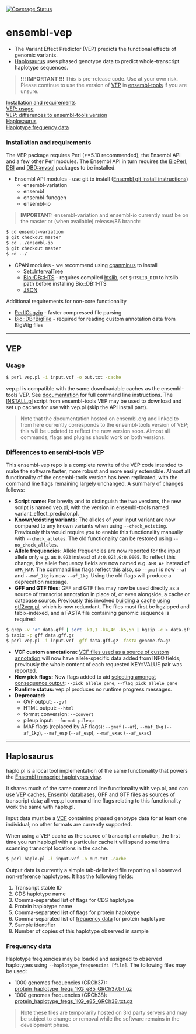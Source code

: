 [![Coverage Status](https://coveralls.io/repos/github/willmclaren/ensembl-vep/badge.svg?branch=master)](https://coveralls.io/github/willmclaren/ensembl-vep?branch=master)
# ensembl-vep
* The Variant Effect Predictor (VEP) predicts the functional effects of genomic variants.
* [Haplosaurus](#haplo) uses phased genotype data to predict whole-transcript haplotype sequences.

> **!!! IMPORTANT !!!** This is pre-release code. Use at your own risk. Please continue to use the version of [VEP](http://www.ensembl.org/vep) in [ensembl-tools](https://github.com/Ensembl/ensembl-tools/tree/release/85/scripts/variant_effect_predictor) if you are unsure.

[Installation and requirements](#install)  
[VEP: usage](#vepusage)  
[VEP: differences to ensembl-tools version](#vepdiffs)  
[Haplosaurus](#haplo)  
[Haplotype frequency data](#haplofreq)  

<a name="install"></a>

### Installation and requirements
The VEP package requires Perl (>=5.10 recommended), the Ensembl API and a few other Perl modules. The Ensembl API in turn requires the [BioPerl](https://github.com/bioperl/bioperl-live), [DBI](http://search.cpan.org/~timb/DBI/DBI.pm) and [DBD::mysql](http://search.cpan.org/~michielb/DBD-mysql-4.036/lib/DBD/mysql.pm) packages to be installed.
* Ensembl API modules - use git to install ([Ensembl git install instructions](http://www.ensembl.org/info/docs/api/api_git.html))
  * ensembl-variation
  * ensembl
  * ensembl-funcgen
  * ensembl-io

> **IMPORTANT:** ensembl-variation and ensembl-io currently must be on the master or (when available) release/86 branch:

```bash
$ cd ensembl-variation
$ git checkout master
$ cd ../ensembl-io
$ git checkout master
$ cd ../
```

* CPAN modules - we recommend using [cpanminus](http://search.cpan.org/~miyagawa/Menlo-1.9003/script/cpanm-menlo) to install
  * [Set::IntervalTree](http://search.cpan.org/~benbooth/Set-IntervalTree/lib/Set/IntervalTree.pm)
  * [Bio::DB::HTS](http://search.cpan.org/dist/Bio-DB-HTS/) - requires compiled [htslib](https://github.com/samtools/htslib), set `$HTSLIB_DIR` to htslib path before installing Bio::DB::HTS
  * [JSON](http://search.cpan.org/dist/JSON/)

Additional requirements for non-core functionality
* [PerlIO::gzip](http://search.cpan.org/~nwclark/PerlIO-gzip-0.19/gzip.pm) - faster compressed file parsing
* [Bio::DB::BigFile](http://search.cpan.org/~lds/Bio-BigFile-1.07/lib/Bio/DB/BigFile.pm) - required for reading custom annotation data from BigWig files
 
---
## VEP

<a name="vepusage"></a>

### Usage
```bash
$ perl vep.pl -i input.vcf -o out.txt -cache
```
vep.pl is compatible with the same downloadable caches as the ensembl-tools VEP. See [documentation](http://www.ensembl.org/info/docs/tools/vep/script/index.html) for full command line instructions. The [INSTALL.pl](https://github.com/Ensembl/ensembl-tools/blob/release/85/scripts/variant_effect_predictor/INSTALL.pl) script from ensembl-tools VEP may be used to download and set up caches for use with vep.pl (skip the API install part).

> Note that the documentation hosted on ensembl.org and linked to from here currently corresponds to the ensembl-tools version of VEP; this will be updated to reflect the new version soon. Almost all commands, flags and plugins should work on both versions.

<a name="vepdiffs"></a>

### Differences to ensembl-tools VEP
This ensembl-vep repo is a complete rewrite of the VEP code intended to make the software faster, more robust and more easily extensible. Almost all functionality of the ensembl-tools version has been replicated, with the command line flags remaining largely unchanged. A summary of changes follows:

* **Script name:** For brevity and to distinguish the two versions, the new script is named vep.pl, with the version in ensembl-tools named variant_effect_predictor.pl.
* **Known/existing variants:** The alleles of your input variant are now compared to any known variants when using `--check_existing`. Previously this would require you to enable this functionality manually with `--check_alleles`. The old functionality can be restored using `--no_check_alleles`.
* **Allele frequencies:** Allele frequencies are now reported for the input allele only e.g. as `0.023` instead of `A:0.023,G:0.0005`. To reflect this change, the allele frequency fields are now named e.g. `AFR_AF` instead of `AFR_MAF`. The command line flags reflect this also, so `--gmaf` is now `--af` and `--maf_1kg` is now `--af_1kg`. Using the old flags will produce a deprecation message.
* **GFF and GTF files:** GFF and GTF files may now be used directly as a source of transcript annotation in place of, or even alongside, a cache or database source. Previously this involved [building a cache using gtf2vep.pl](http://www.ensembl.org/info/docs/tools/vep/script/vep_cache.html#gtf), which is now redundant. The files must first be bgzipped and tabix-indexed, and a FASTA file containing genomic sequence is required:
```bash
$ grep -v "#" data.gff | sort -k1,1 -k4,4n -k5,5n | bgzip -c > data.gff.gz
$ tabix -p gff data.gff.gz
$ perl vep.pl -i input.vcf -gff data.gff.gz -fasta genome.fa.gz
```
* **VCF custom annotations:** [VCF files used as a source of custom annotation](http://www.ensembl.org/info/docs/tools/vep/script/vep_custom.html) will now have allele-specific data added from INFO fields; previously the whole content of each requested KEY=VALUE pair was reported.
* **New pick flags:** New flags added to aid [selecting amongst consequence output](http://www.ensembl.org/info/docs/tools/vep/script/vep_other.html#pick): `--pick_allele_gene`, `--flag_pick_allele_gene`
* **Runtime status:** vep.pl produces no runtime progress messages.
* **Deprecated:**
  * GVF output: `--gvf`
  * HTML output: `--html`
  * format conversion: `--convert`
  * pileup input: `--format pileup`
  * MAF flags (replaced by AF flags): `--gmaf` (`--af`), `--maf_1kg` (`--af_1kg`), `--maf_esp` (`--af_esp`), `--maf_exac` (`--af_exac`)

---
<a name="haplo"></a>
## Haplosaurus
haplo.pl is a local tool implementation of the same functionality that powers the [Ensembl transcript haplotypes view](http://www.ensembl.org/Homo_sapiens/Transcript/Haplotypes?t=ENST00000304748).

It shares much of the same command line functionality with vep.pl, and can use VEP caches, Ensembl databases, GFF and GTF files as sources of transcript data; all vep.pl command line flags relating to this functionality work the same with haplo.pl.

Input data must be a [VCF](http://samtools.github.io/hts-specs/VCFv4.3.pdf) containing phased genotype data for at least one individual; no other formats are currently supported.

When using a VEP cache as the source of transcript annotation, the first time you run haplo.pl with a particular cache it will spend some time scanning transcript locations in the cache.

```bash
$ perl haplo.pl -i input.vcf -o out.txt -cache
```

Output data is currently a simple tab-delimited file reporting all observed non-reference haplotypes. It has the following fields:

1. Transcript stable ID
2. CDS haplotype name
3. Comma-separated list of flags for CDS haplotype
4. Protein haplotype name
5. Comma-separated list of flags for protein haplotype
6. Comma-separated list of [frequency data](#haplofreq) for protein haplotype
7. Sample identifier
8. Number of copies of this haplotype observed in sample

<a name="haplofreq"></a>
### Frequency data
Haplotype frequencies may be loaded and assigned to observed haplotypes using `--haplotype_frequencies [file]`. The following files may be used:

* 1000 genomes frequencies (GRCh37): [protein_haplotype_freqs_1KG_e85_GRCh37.txt.gz](https://dl.dropboxusercontent.com/u/12936195/protein_haplotype_freqs_1KG_e85_GRCh37.txt.gz)
* 1000 genomes frequencies (GRCh38): [protein_haplotype_freqs_1KG_e85_GRCh38.txt.gz](https://dl.dropboxusercontent.com/u/12936195/protein_haplotype_freqs_1KG_e85_GRCh38.txt.gz)

> Note these files are temporarily hosted on 3rd party servers and may be subject to change or removal while the software remains in the development phase.


